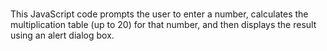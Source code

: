 #

This JavaScript code prompts the user to enter a number, calculates the multiplication table (up to 20) for that number, and then displays the result using an alert dialog box.
